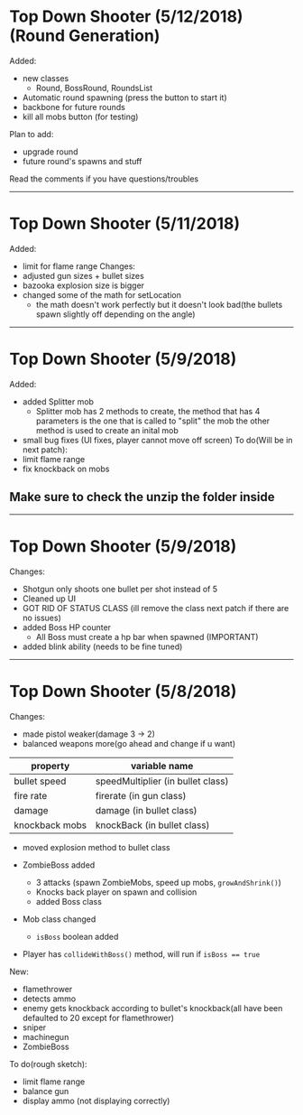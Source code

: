 # Top Down Shooter (5/12/2018) (Round Generation)
Added: 
- new classes
  - Round, BossRound, RoundsList
- Automatic round spawning (press the button to start it)
- backbone for future rounds
- kill all mobs button (for testing)

Plan to add:
- upgrade round
- future round's spawns and stuff

Read the comments if you have questions/troubles
********************************************************************************

# Top Down Shooter (5/11/2018)
Added:
- limit for flame range
Changes:
- adjusted gun sizes + bullet sizes
- bazooka explosion size is bigger
- changed some of the math for setLocation
	- the math doesn't work perfectly but it doesn't look bad(the bullets spawn slightly off depending on the angle)
********************************************************************************

# Top Down Shooter (5/9/2018)
Added:
- added Splitter mob
  - Splitter mob has 2 methods to create, the method that has 4 parameters is the one that is called to "split" the mob the other method is used to create an inital mob
- small bug fixes (UI fixes, player cannot move off screen)
To do(Will be in next patch):
- limit flame range
- fix knockback on mobs

## Make sure to check the unzip the folder inside
********************************************************************************

# Top Down Shooter (5/9/2018)
Changes:
- Shotgun only shoots one bullet per shot instead of 5
- Cleaned up UI
- GOT RID OF STATUS CLASS (ill remove the class next patch if there are no issues)
- added Boss HP counter
  - All Boss must create a hp bar when spawned (IMPORTANT)
- added blink ability (needs to be fine tuned)
********************************************************************************

# Top Down Shooter (5/8/2018)
Changes:
- made pistol weaker(damage 3 -> 2)
- balanced weapons more(go ahead and change if u want)

property | variable name
--- | ---
bullet speed | speedMultiplier (in bullet class)
fire rate | firerate (in gun class)
damage | damage (in bullet class)
knockback mobs | knockBack (in bullet class)

- moved explosion method to bullet class

- ZombieBoss added
  - 3 attacks (spawn ZombieMobs, speed up mobs, ```growAndShrink()```)
  - Knocks back player on spawn and collision
  - added Boss class
- Mob class changed
  - ```isBoss``` boolean added
- Player has ```collideWithBoss()``` method, will run if ```isBoss == true```
  
New:
- flamethrower
- detects ammo
- enemy gets knockback according to bullet's knockback(all have been defaulted to 20 except for flamethrower)
- sniper
- machinegun
- ZombieBoss

To do(rough sketch):
- limit flame range
- balance gun
- display ammo (not displaying correctly)


